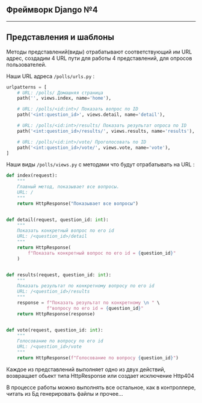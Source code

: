 Фреймворк Django №4
---
---

Представления и шаблоны
---

Методы представлений(виды) отрабатывают соответствующий им URL адрес,
создадим 4 URL пути для работы 4 представлений, для опросов пользователей.

Наши URL адреса `/polls/urls.py` :

```python
urlpatterns = [
    # URL: /polls/ Домашняя страница
    path('', views.index, name='home'),

    # URL: /polls/<id:int>/ Показать вопрос по ID
    path('<int:question_id>', views.detail, name='detail'),

    # URL: /polls/<id:int>/results/ Показать результат опроса по ID
    path('<int:question_id>/results/', views.results, name='results'),

    # URL: /polls/<id:int>/vote/ Проголосовать по ID
    path('<int:question_id>/vote/', views.vote, name='vote'),
]
```

Наши виды `/polls/views.py` с методами что будут отрабатывать на URL : 

```python
def index(request):
    """
    Главный метод, показывает все вопросы.
    URL: /
    """
    return HttpResponse("Показывает все вопросы")


def detail(request, question_id: int):
    """
    Показать конкретный вопрос по его id
    URL: /<question_id>/detail
    """
    return HttpResponse(
        f"Показать конкретный вопрос по его id = {question_id}"
    )


def results(request, question_id: int):
    """
    Показать результат по конкретному вопросу по его id
    URL: /<question_id>/results
    """
    response = f"Показать результат по конкретному \n " \
               f"вопросу по его id = {question_id}"
    return HttpResponse(response)


def vote(request, question_id: int):
    """
    Голосование по вопросу по его id
    URL: /<question_id>/vote
    """
    return HttpResponse(f"Голосование по вопросу {question_id}")
```

Каждое из представлений выполняет одно из двух действий, возвращает
обьект типа HttpResponse или создает исключение Http404

В процессе работы можно выполнять все остальное, как в контроллере,
читать из Бд генерировать файлы и прочее...



